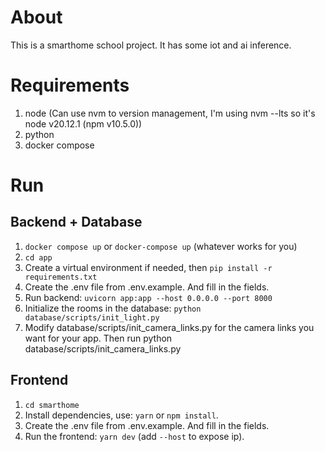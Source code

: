 # About
This is a smarthome school project. It has some iot and ai inference.
# Requirements

1. node (Can use nvm to version management, I'm using nvm --lts so it's node v20.12.1 (npm v10.5.0))
2. python
3. docker compose

# Run
## Backend + Database
1. `docker compose up` or `docker-compose up` (whatever works for you)
2. `cd app`
3. Create a virtual environment if needed, then `pip install -r requirements.txt`
4. Create the .env file from .env.example. And fill in the fields.
5. Run backend: `uvicorn app:app --host 0.0.0.0 --port 8000`
6. Initialize the rooms in the database: `python database/scripts/init_light.py`
7. Modify database/scripts/init_camera_links.py for the camera links you want for your app. Then run python database/scripts/init_camera_links.py
## Frontend
1. `cd smarthome`
2. Install dependencies, use: `yarn` or `npm install`.
3. Create the .env file from .env.example. And fill in the fields.
4. Run the frontend: `yarn dev` (add `--host` to expose ip).
